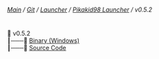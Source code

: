 ###### [Main](https://pikakid98.github.io) / [Git](https://git-pikakid98.github.io) / [Launcher](https://git-pikakid98.github.io/launcher) / [Pikakid98 Launcher](https://git-pikakid98.github.io/launcher/pikakid98-launcher) / v0.5.2
<h1></h1>

📂 v0.5.2
\
┃───📄 [Binary (Windows)](https://github.com/Git-Pikakid98/pikakid98-launcher/releases/download/v0.5.2/Pikakid98.Launcher.exe)
\
┃───📄 [Source Code](https://github.com/Git-Pikakid98/pikakid98-launcher/archive/refs/tags/v0.5.2.zip)
